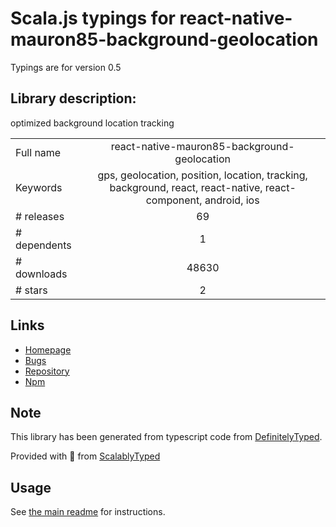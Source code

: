 
# Scala.js typings for react-native-mauron85-background-geolocation

Typings are for version 0.5

## Library description:
optimized background location tracking

|                    |                 |
| ------------------ | :-------------: |
| Full name          | react-native-mauron85-background-geolocation |
| Keywords           | gps, geolocation, position, location, tracking, background, react, react-native, react-component, android, ios |
| # releases         | 69 |
| # dependents       | 1 |
| # downloads        | 48630 |
| # stars            | 2 |

## Links
- [Homepage](https://github.com/mauron85/react-native-background-geolocation#readme)
- [Bugs](https://github.com/mauron85/react-native-background-geolocation/issues)
- [Repository](https://github.com/mauron85/react-native-background-geolocation)
- [Npm](https://www.npmjs.com/package/react-native-mauron85-background-geolocation)
    


## Note
This library has been generated from typescript code from [DefinitelyTyped](https://definitelytyped.org).

Provided with :purple_heart: from [ScalablyTyped](https://github.com/oyvindberg/ScalablyTyped)

## Usage
See [the main readme](../../readme.md) for instructions.



